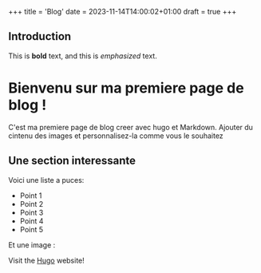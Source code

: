 +++
title = 'Blog'
date = 2023-11-14T14:00:02+01:00
draft = true
+++

## Introduction

This is **bold** text, and this is *emphasized* text.

# Bienvenu sur ma premiere page de blog !

C'est ma premiere page de blog creer avec  hugo et Markdown. Ajouter du cintenu des images et personnalisez-la comme vous le souhaitez

## Une section interessante

Voici une liste a puces:

- Point 1
- Point 2
- Point 3
- Point 4
- Point 5

Et une image :

<!-- ![Image Alt Text]('') -->

Visit the [Hugo](https://gohugo.io) website!